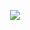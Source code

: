 <p align="center">
  <img src="https://capsule-render.vercel.app/api?type=venom&height=300&color=e0f7fa&text=VELTEREN&textBg=false&fontSize=70&strokeWidth=1&desc=Frontend%20Developer&descAlignY=65&reversal=false&fontColor=00beac"/>
</p>
